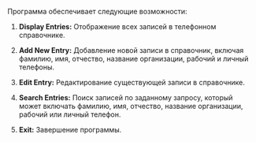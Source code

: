 Программа обеспечивает следующие возможности:

1. **Display Entries:** Отображение всех записей в телефонном справочнике.

2. **Add New Entry:** Добавление новой записи в справочник, включая фамилию, имя, отчество, название организации, рабочий и личный телефоны.

3. **Edit Entry:** Редактирование существующей записи в справочнике.

4. **Search Entries:** Поиск записей по заданному запросу, который может включать фамилию, имя, отчество, название организации, рабочий или личный телефон.

5. **Exit:** Завершение программы.
